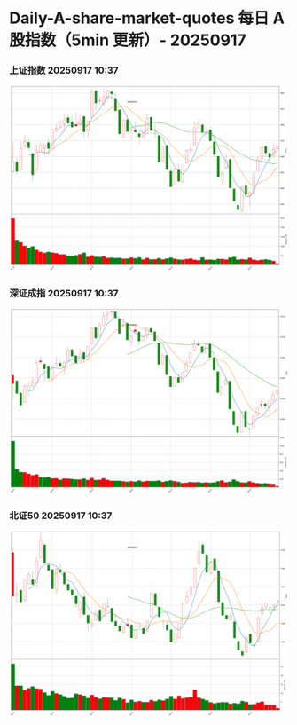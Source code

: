 
# Daily-A-share-market-quotes 每日 A 股指数（5min 更新）- 20250917

### 上证指数 20250917 10:37
![](./fig/2025/9/20250917-sh000001.png)

### 深证成指 20250917 10:37
![](./fig/2025/9/20250917-sz399001.png)

### 北证50 20250917 10:37
![](./fig/2025/9/20250917-bj899050.png)
